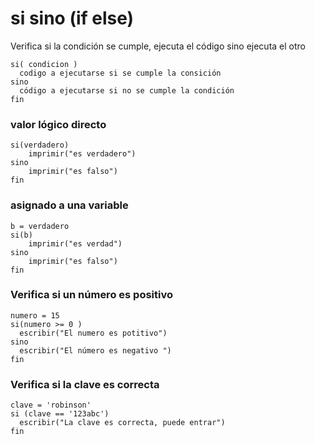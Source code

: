 # si sino (if else)
Verifica si la condición se cumple, ejecuta el código sino ejecuta el otro 
```
si( condicion )
  codigo a ejecutarse si se cumple la consición
sino
  código a ejecutarse si no se cumple la condición
fin
```

### valor lógico directo
```
si(verdadero)
    imprimir("es verdadero")
sino
    imprimir("es falso")
fin
```

### asignado a una variable
```
b = verdadero
si(b)
    imprimir("es verdad")
sino
    imprimir("es falso")
fin
```

### Verifica si un número es positivo
```
numero = 15
si(numero >= 0 )
  escribir("El numero es potitivo")
sino
  escribir("El número es negativo ")  
fin  
```

### Verifica si la clave es correcta
```
clave = 'robinson'
si (clave == '123abc') 
  escribir("La clave es correcta, puede entrar")
fin
```



